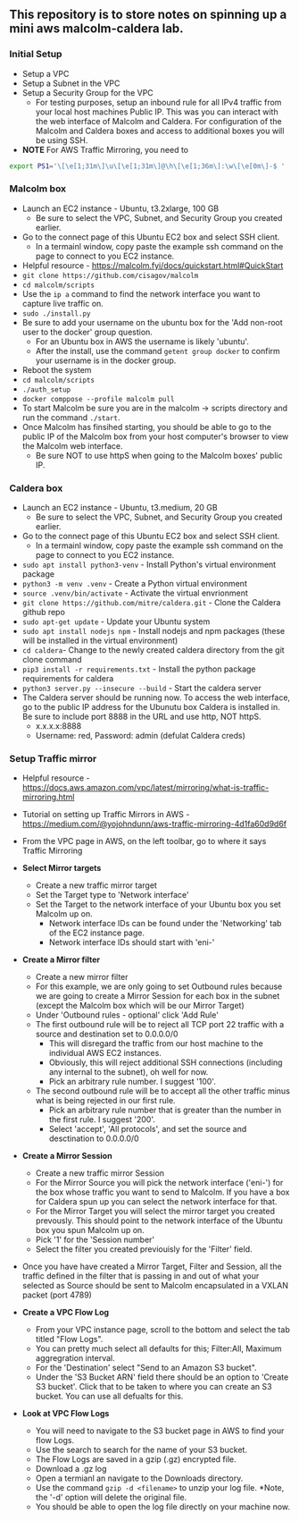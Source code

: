 ## This repository is to store notes on spinning up a mini aws malcolm-caldera lab.



### Initial Setup
- Setup a VPC
- Setup a Subnet in the VPC
- Setup a Security Group for the VPC
	- For testing purposes, setup an inbound rule for all IPv4 traffic from your local host machines Public IP. This was you can interact with the web interface of Malcolm and Caldera. For configuration of the Malcolm and Caldera boxes and access to additional boxes you will be using SSH. 
- **NOTE** For AWS Traffic Mirroring, you need to 
```sh
export PS1='\[\e[1;31m\]\u\[\e[1;31m\]@\h\[\e[1;36m\]:\w\[\e[0m\]-$ '
```

### Malcolm box
- Launch an EC2 instance - Ubuntu, t3.2xlarge, 100 GB
	- Be sure to select the VPC, Subnet, and Security Group you created earlier.
- Go to the connect page of this Ubuntu EC2 box and select SSH client.
	- In a termainl window, copy paste the example ssh command on the page to connect to you EC2 instance. 
- Helpful resource - https://malcolm.fyi/docs/quickstart.html#QuickStart
- `git clone https://github.com/cisagov/malcolm`
- `cd malcolm/scripts`
- Use the `ip a` command to find the network interface you want to capture live traffic on. 
- `sudo ./install.py`
- Be sure to add your username on the ubuntu box for the 'Add non-root user to the docker' group question. 
	- For an Ubuntu box in AWS the username is likely 'ubuntu'.
	- After the install, use the command `getent group docker` to confirm your username is in the docker group. 
- Reboot the system
- `cd malcolm/scripts`
- `./auth_setup`
- `docker comppose --profile malcolm pull`
- To start Malcolm be sure you are in the malcolm -> scripts directory and run the command `./start`. 
- Once Malcolm has finsihed starting, you should be able to go to the public IP of the Malcolm box from your host computer's browser to view the Malcolm web interface. 
	- Be sure NOT to use httpS when going to the Malcolm boxes' public IP.

### Caldera box
- Launch an EC2 instance - Ubuntu, t3.medium, 20 GB
	- Be sure to select the VPC, Subnet, and Security Group you created earlier.
- Go to the connect page of this Ubuntu EC2 box and select SSH client.
	- In a termainl window, copy paste the example ssh command on the page to connect to you EC2 instance. 
- `sudo apt install python3-venv` - Install Python's virtual environment package
- `python3 -m venv .venv` - Create a Python virtual environment
- `source .venv/bin/activate` - Activate the virtual envrionment
- `git clone https://github.com/mitre/caldera.git` - Clone the Caldera github repo
- `sudo apt-get update` - Update your Ubuntu system
- `sudo apt install nodejs npm` - Install nodejs and npm packages (these will be installed in the virtual environment)
- `cd caldera`- Change to the newly created caldera directory from the git clone command
- `pip3 install -r requirements.txt` - Install the python package requirements for caldera
- `python3 server.py --insecure --build` - Start the caldera server 
- The Caldera server should be running now. To access the web interface, go to the public IP address for the Ubunutu box Caldera is installed in. Be sure to include port 8888 in the URL and use http, NOT httpS. 
	- x.x.x.x:8888
	- Username: red, Password: admin (defulat Caldera creds)

### Setup Traffic mirror
- Helpful resource - https://docs.aws.amazon.com/vpc/latest/mirroring/what-is-traffic-mirroring.html
- Tutorial on setting up Traffic Mirrors in AWS - https://medium.com/@yojohndunn/aws-traffic-mirroring-4d1fa60d9d6f
- From the VPC page in AWS, on the left toolbar, go to where it says Traffic Mirroring

- **Select Mirror targets**
	- Create a new traffic mirror target
	- Set the Target type to 'Network interface'
	- Set the Target to the network interface of your Ubuntu box you set Malcolm up on. 
		- Network interface IDs can be found under the 'Networking' tab of the EC2 instance page.
		- Network interface IDs should start with 'eni-'

- **Create a Mirror filter**
	- Create a new mirror filter
	- For this example, we are only going to set Outbound rules because we are going to create a Mirror Session for each box in the subnet (except the Malcolm box which will be our Mirror Target)
	- Under 'Outbound rules - optional' click 'Add Rule'
	- The first outbound rule will be to reject all TCP port 22 traffic with a source and destination set to 0.0.0.0/0
		- This will disregard the traffic from our host machine to the individual AWS EC2 instances. 
		- Obviously, this will reject additional SSH connections (including any internal to the subnet), oh well for now. 
		- Pick an arbitrary rule number. I suggest '100'. 
	- The second outbound rule will be to accept all the other traffic minus what is being rejected in our first rule.
		- Pick an arbitrary rule number that is greater than the number in the first rule. I suggest '200'. 
		- Select 'accept', 'All protocols', and set the source and desctination to 0.0.0.0/0

- **Create a Mirror Session**
	- Create a new traffic mirror Session
	- For the Mirror Source you will pick the network interface ('eni-') for the box whose traffic you want to send to Malcolm. If you have a box for Caldera spun up you can select the network interface for that. 
	- For the Mirror Target you will select the mirror target you created prevously. This should point to the network interface of the Ubuntu box you spun Malcolm up on. 
	- Pick '1' for the 'Session number'
	- Select the filter you created previouisly for the 'Filter' field. 

- Once you have have created a Mirror Target, Filter and Session, all the traffic defined in the filter that is passing in and out of what your selected as Source should be sent to Malcolm encapsulated in a VXLAN packet (port 4789)

- **Create a VPC Flow Log**
	- From your VPC instance page, scroll to the bottom and select the tab titled "Flow Logs".
	- You can pretty much select all defaults for this; Filter:All, Maximum aggregration interval.
	- For the 'Destination' select "Send to an Amazon S3 bucket". 
	- Under the 'S3 Bucket ARN' field there should be an option to 'Create S3 bucket'. Click that to be taken to where you can create an S3 bucket. You can use all defualts for this. 
	
- **Look at VPC Flow Logs**
	- You will need to navigate to the S3 bucket page in AWS to find your flow Logs.
	- Use the search to search for the name of your S3 bucket.
	- The Flow Logs are saved in a gzip (.gz) encrypted file.
	- Download a .gz log 
	- Open a termianl an navigate to the Downloads directory. 
	- Use the command `gzip -d <filename>` to unzip your log file. *Note, the '-d' option will delete the original file.
	- You should be able to open the log file directly on your machine now. 



 


